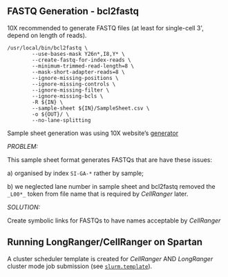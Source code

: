 ## FASTQ Generation - bcl2fastq
10X recommended to generate FASTQ files (at least for single-cell 3', depend on length of reads).

```
/usr/local/bin/bcl2fastq \
        --use-bases-mask Y26n*,I8,Y* \
        --create-fastq-for-index-reads \
        --minimum-trimmed-read-length=8 \
        --mask-short-adapter-reads=8 \
        --ignore-missing-positions \
        --ignore-missing-controls \
        --ignore-missing-filter \
        --ignore-missing-bcls \
        -R ${IN} \
        --sample-sheet ${IN}/SampleSheet.csv \
        -o ${OUT}/ \
        --no-lane-splitting
```

Sample sheet generation was using 10X website’s [generator](https://support.10xgenomics.com/single-cell-gene-expression/software/pipelines/latest/using/bcl2fastq-direct)

*PROBLEM:*

This sample sheet format generates FASTQs that are have these issues:

a) organised by index `SI-GA-*` rather by sample;

b) we neglected lane number in sample sheet and bcl2fastq removed the `_L00*_` token from file name that is required by _CellRanger_ later.

*SOLUTION:*

Create symbolic links for FASTQs to have names acceptable by _CellRanger_


## Running LongRanger/CellRanger on Spartan

A cluster scheduler template is created for _CellRanger_ AND _LongRanger_ cluster mode job submission (see [`slurm.template`](../scripts/slurm.template)).



